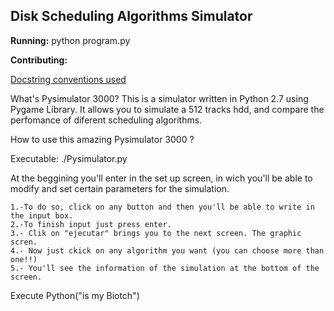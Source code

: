 ## Disk Scheduling Algorithms Simulator

**Running:**
    python program.py
    
**Contributing:**

[Docstring conventions used](http://www.python.org/dev/peps/pep-0257/)


What's Pysimulator 3000?
This is a simulator written in Python 2.7 using Pygame Library. It allows you to
simulate a 512 tracks hdd, and compare the perfomance of diferent scheduling
algorithms.

How to use this amazing Pysimulator 3000 ?

Executable: ./Pysimulator.py 

At the beggining you'll enter in the set up screen, in wich you'll be able to
modify and set certain parameters for the simulation.

	1.-To do so, click on any button and then you'll be able to write in the input box.
	2.-To finish input just press enter.
	3.- Clik on "ejecutar" brings you to the next screen. The graphic scren.
	4.- Now just ckick on any algorithm you want (you can choose more than one!!)
	5.- You'll see the information of the simulation at the bottom of the screen.
















































































Execute Python("is my Biotch")
